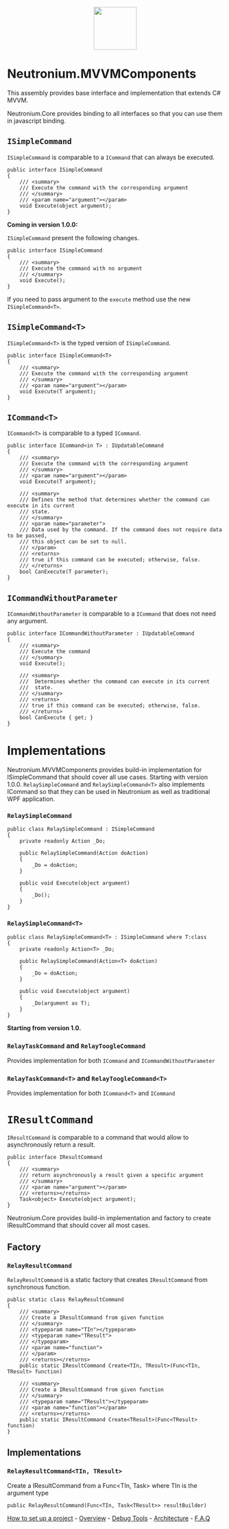 <p align="center"><img <p align="center"><img width="100"src="../../Deploy/logo.png"></p>

# Neutronium.MVVMComponents

This assembly provides base interface and implementation that extends C# MVVM.

Neutronium.Core provides binding to all interfaces so that you can use them in javascript binding.


## `ISimpleCommand` 

`ISimpleCommand` is comparable to a `ICommand` that can always be executed. 


```CSharp
public interface ISimpleCommand
{
    /// <summary>
    /// Execute the command with the corresponding argument
    /// </summary>
    /// <param name="argument"></param>
    void Execute(object argument);
}
```

**Coming in version 1.0.0:**

`ISimpleCommand` present the following changes.

```CSharp
public interface ISimpleCommand
{
    /// <summary>
    /// Execute the command with no argument
    /// </summary>
    void Execute();
}
```

If you need to pass argument to the `execute` method use the new `ISimpleCommand<T>`.


## `ISimpleCommand<T>`

`ISimpleCommand<T>` is the typed version of `ISimpleCommand`. 


```CSharp
public interface ISimpleCommand<T>
{
    /// <summary>
    /// Execute the command with the corresponding argument
    /// </summary>
    /// <param name="argument"></param>
    void Execute(T argument);
}
```

## `ICommand<T>` 

`ICommand<T>` is comparable to a typed `ICommand`. 


```CSharp
public interface ICommand<in T> : IUpdatableCommand
{
    /// <summary>
    /// Execute the command with the corresponding argument
    /// </summary>
    /// <param name="argument"></param>
    void Execute(T argument);

    /// <summary>
    /// Defines the method that determines whether the command can execute in its current
    /// state.
    /// </summary>
    /// <param name="parameter">
    /// Data used by the command. If the command does not require data to be passed,
    /// this object can be set to null.
    /// </param>
    /// <returns>
    /// true if this command can be executed; otherwise, false.
    /// </returns>
    bool CanExecute(T parameter);
}
```

## `ICommandWithoutParameter` 

`ICommandWithoutParameter` is comparable to a `ICommand` that does not need any argument. 


```CSharp
public interface ICommandWithoutParameter : IUpdatableCommand
{
    /// <summary>
    /// Execute the command
    /// </summary>
    void Execute();

    /// <summary>
    ///  Determines whether the command can execute in its current
    ///  state.
    /// </summary>
    /// <returns>
    /// true if this command can be executed; otherwise, false.
    /// </returns>
    bool CanExecute { get; }
}
```

# Implementations

Neutronium.MVVMComponents provides build-in implementation for ISimpleCommand that should cover all use cases.
Starting with version 1.0.0. `RelaySimpleCommand` and `RelaySimpleCommand<T>` also implements ICommand so that they can be used in Neutronium as well as traditional WPF application.


### `RelaySimpleCommand`

```CSharp
public class RelaySimpleCommand : ISimpleCommand
{
    private readonly Action _Do;

    public RelaySimpleCommand(Action doAction)
    {
        _Do = doAction;
    }

    public void Execute(object argument)
    {
        _Do();
    }
}
```

### `RelaySimpleCommand<T>`

```CSharp
public class RelaySimpleCommand<T> : ISimpleCommand where T:class
{
    private readonly Action<T> _Do;

    public RelaySimpleCommand(Action<T> doAction)
    {
        _Do = doAction;
    }

    public void Execute(object argument)
    {
        _Do(argument as T);
    }
}
```

**Starting from version 1.0.**

### `RelayTaskCommand` and `RelayToogleCommand`

Provides implementation for both `ICommand` and `ICommandWithoutParameter`

### `RelayTaskCommand<T>` and `RelayToogleCommand<T>`

Provides implementation for both `ICommand<T>` and `ICommand`

# `IResultCommand`

`IResultCommand` is comparable to a command that would allow to asynchronously return a result.

```CSharp
public interface IResultCommand
{
    /// <summary>
    /// return asynchronously a result given a specific argument
    /// </summary>
    /// <param name="argument"></param>
    /// <returns></returns>
    Task<object> Execute(object argument);
}
```

Neutronium.Core provides build-in implementation and factory to create IResultCommand that should cover all most cases.

## Factory

### `RelayResultCommand` 
`RelayResultCommand`  is a static factory that creates `IResultCommand` from synchronous function.

```CSharp
public static class RelayResultCommand
{
    /// <summary>
    /// Create a IResultCommand from given function
    /// </summary>
    /// <typeparam name="TIn"></typeparam>
    /// <typeparam name="TResult">
    /// </typeparam>
    /// <param name="function">
    /// </param>
    /// <returns></returns>
    public static IResultCommand Create<TIn, TResult>(Func<TIn, TResult> function)

    /// <summary>
    /// Create a IResultCommand from given function
    /// </summary>
    /// <typeparam name="TResult"></typeparam>
    /// <param name="function"></param>
    /// <returns></returns>
    public static IResultCommand Create<TResult>(Func<TResult> function)
}
```

## Implementations

### `RelayResultCommand<TIn, TResult>`

Create a IResultCommand from a Func<TIn, Task<TResult>> where TIn is the argument type

```CSharp
public RelayResultCommand(Func<TIn, Task<TResult>> resultBuilder)
```


[How to set up a project](./SetUp.md) - [Overview](./Overview.md) - [Debug Tools](./Tools.md) - [Architecture](./Architecture.md) - [F.A.Q](./FAQ.md)